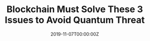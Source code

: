 ---
title: Blockchain Must Solve These 3 Issues to Avoid Quantum Threat
tags:
- PQC
date: "2019-11-07T00:00:00Z"

# Optional external URL for project (replaces project detail page).
external_link: "https://cointelegraph.com/news/blockchain-must-solve-these-3-issues-to-avoid-quantum-threat-expert"
---